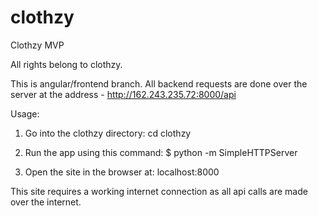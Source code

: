 clothzy
=======

Clothzy MVP

All rights belong to clothzy.

This is angular/frontend branch. All backend requests are done over the server at the address - http://162.243.235.72:8000/api


Usage:

1) Go into the clothzy directory:
	cd clothzy

2) Run the app using this command:
	$ python -m SimpleHTTPServer

3) Open the site in the browser at:
	localhost:8000

This site requires a working internet connection as all api calls are made over the internet.